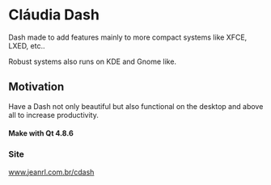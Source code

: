 Cláudia Dash
=============

Dash made ​​to add features mainly to more compact systems like XFCE, LXED, etc.. 

Robust systems also runs on KDE and Gnome like.

## Motivation

Have a Dash not only beautiful but also functional on the desktop and above all to increase productivity.

#### Make with Qt 4.8.6

### Site
www.jeanrl.com.br/cdash

